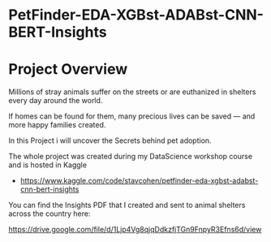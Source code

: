# PetFinder-EDA-XGBst-ADABst-CNN-BERT-Insights

# Project Overview

Millions of stray animals suffer on the streets or are euthanized in shelters every day around the world.

If homes can be found for them, many precious lives can be saved — and more happy families created.

In this Project i will uncover the Secrets behind pet adoption.

The whole project was created during my DataScience workshop course and is hosted in Kaggle

- https://www.kaggle.com/code/stavcohen/petfinder-eda-xgbst-adabst-cnn-bert-insights


You can find the Insights PDF that I created and sent to animal shelters across the country here:

https://drive.google.com/file/d/1Ljp4Vg8qjqDdkzfjTGn9FnpyR3Efns6d/view

